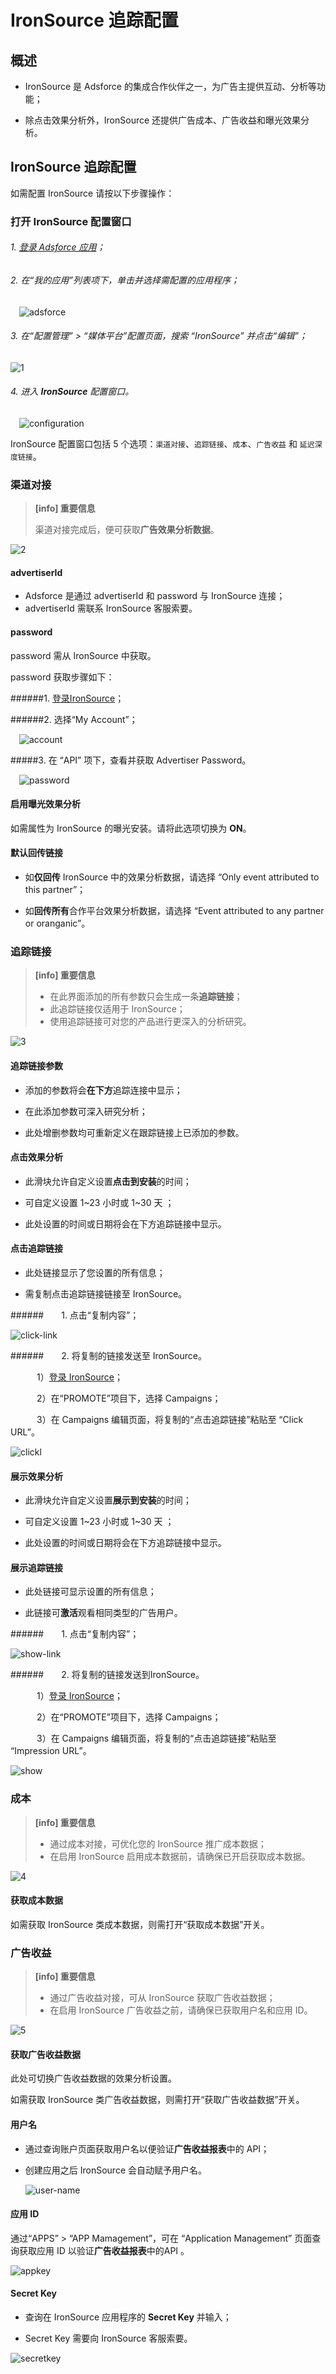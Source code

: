 # **IronSource 追踪配置**

## 概述

* IronSource 是 Adsforce 的集成合作伙伴之一，为广告主提供互动、分析等功能；

* 除点击效果分析外，IronSource 还提供广告成本、广告收益和曝光效果分析。


## IronSource 追踪配置

如需配置 IronSource 请按以下步骤操作：

### 打开 IronSource 配置窗口

###### 1. [登录 Adsforce 应用](<https://demo-portal.adsforce.io/login>)；

###### 2. 在“我的应用”列表项下，单击并选择需配置的应用程序；

&ensp;&ensp;![adsforce](adsforce.png)

###### 3. 在“配置管理” > “媒体平台”配置页面，搜索 “IronSource” 并点击“编辑”；

![1](1.png)

###### 4. 进入 **IronSource** 配置窗口。

&ensp;&ensp;![configuration](configuration.png)

IronSource 配置窗口包括 5 个选项：`渠道对接`、`追踪链接`、`成本`、`广告收益` 和 `延迟深度链接`。

### 渠道对接

> **[info] 重要信息**
>
> 渠道对接完成后，便可获取**广告效果分析数据**。

![2](2.png)

#### advertiserId

- Adsforce 是通过 advertiserId 和 password 与 IronSource 连接；
- advertiserId 需联系 IronSource 客服索要。

#### password

password 需从 IronSource 中获取。

password 获取步骤如下：

######1. [登录IronSource](https://platform.ironsrc.com/partners/login)；

######2.  选择“My Account”；

&ensp;&ensp;![account](account.png)

#####3. 在 “API” 项下，查看并获取 Advertiser Password。

&ensp;&ensp;![password](password.png)

#### 启用曝光效果分析

如需属性为 IronSource 的曝光安装。请将此选项切换为 **ON**。

#### 默认回传链接

* 如**仅回传** IronSource 中的效果分析数据，请选择 “Only event attributed to this partner”；

* 如**回传所有**合作平台效果分析数据，请选择 “Event attributed to any partner or oranganic”。

### 追踪链接

> **[info] 重要信息**
>
> * 在此界面添加的所有参数只会生成一条**追踪链接**；
> * 此追踪链接仅适用于 IronSource；
> * 使用追踪链接可对您的产品进行更深入的分析研究。


![3](3.png)

#### 追踪链接参数

* 添加的参数将会**在下方**追踪连接中显示；

* 在此添加参数可深入研究分析；

* 此处增删参数均可重新定义在跟踪链接上已添加的参数。

#### 点击效果分析

* 此滑块允许自定义设置**点击到安装**的时间；

* 可自定义设置 1~23 小时或 1~30 天 ；

* 此处设置的时间或日期将会在下方追踪链接中显示。

#### 点击追踪链接

* 此处链接显示了您设置的所有信息；

* 需复制点击追踪链接链接至 IronSource。

######&ensp;&ensp;&ensp;&ensp;1. 点击“复制内容”；

![click-link](click-link.png)

######&ensp;&ensp;&ensp;&ensp;2. 将复制的链接发送至 IronSource。

&ensp;&ensp;&ensp;&ensp;&ensp;&ensp;1）[登录 IronSource](https://platform.ironsrc.com/partners/login)；

&ensp;&ensp;&ensp;&ensp;&ensp;&ensp;2）在“PROMOTE”项目下，选择 Campaigns；

&ensp;&ensp;&ensp;&ensp;&ensp;&ensp;3）在 Campaigns 编辑页面，将复制的“点击追踪链接”粘贴至 “Click URL”。

![clickl](clickl.png)

#### 展示效果分析

* 此滑块允许自定义设置**展示到安装**的时间；

* 可自定义设置 1~23 小时或 1~30 天 ；

* 此处设置的时间或日期将会在下方追踪链接中显示。

#### 展示追踪链接

* 此处链接可显示设置的所有信息；

* 此链接可**激活**观看相同类型的广告用户。

######&ensp;&ensp;&ensp;&ensp;1. 点击“复制内容”；

![show-link](show-link.png)

######&ensp;&ensp;&ensp;&ensp;2. 将复制的链接发送到IronSource。

&ensp;&ensp;&ensp;&ensp;&ensp;&ensp;1）[登录 IronSource](https://platform.ironsrc.com/partners/login)；

&ensp;&ensp;&ensp;&ensp;&ensp;&ensp;2）在“PROMOTE”项目下，选择 Campaigns；

&ensp;&ensp;&ensp;&ensp;&ensp;&ensp;3）在 Campaigns 编辑页面，将复制的“点击追踪链接”粘贴至 “Impression URL”。

![show](show.png)  

### 成本

> **[info] 重要信息**
>
> * 通过成本对接，可优化您的 IronSource 推广成本数据；
> * 在启用 IronSource 启用成本数据前，请确保已开启获取成本数据。

![4](4.png)

#### 获取成本数据

如需获取 IronSource 类成本数据，则需打开“获取成本数据”开关。

### 广告收益

> **[info] 重要信息**
>
> * 通过广告收益对接，可从 IronSource 获取广告收益数据；
> * 在启用 IronSource 广告收益之前，请确保已获取用户名和应用 ID。

![5](5.png)

#### 获取广告收益数据

此处可切换广告收益数据的效果分析设置。

如需获取 IronSource 类广告收益数据，则需打开“获取广告收益数据”开关。

#### 用户名

* 通过查询账户页面获取用户名以便验证**广告收益报表**中的 API；

* 创建应用之后 IronSource 会自动赋予用户名。

  ![user-name](user-name.png)

#### 应用 ID

通过“APPS” > “APP Mamagement”，可在 “Application Management” 页面查询获取应用 ID 以验证**广告收益报表**中的API 。

![appkey](appkey.png)

#### Secret Key

* 查询在 IronSource 应用程序的 **Secret Key** 并输入；

* Secret Key 需要向 IronSource 客服索要。

![secretkey](secretkey.png)

